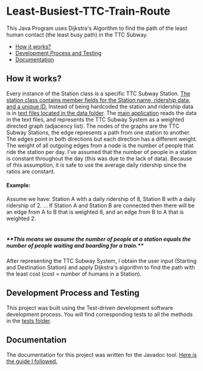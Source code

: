 # Least-Busiest-TTC-Train-Route
This Java Program uses Dijkstra's Algorithm to find the path of the least human contact (the least busy path) in the TTC Subway. 
- [How it works?](#how-it-works)
- [Development Process and Testing](#development-process-and-testing)
- [Documentation](#Documentation)

<h2>How it works?</h2>

Every instance of the Station class is a specific TTC Subway Station.
[The station class contains member fields for the Station name, ridership data, and a unique ID.](https://github.com/satavanan-s/Least-Busiest-TTC-Train-Route/blob/master/src/com/satavanan/application/Station.java)
Instead of being hardcoded the station and ridership data is in [text files located in the data folder](https://github.com/satavanan-s/Least-Busiest-TTC-Train-Route/tree/master/data).
The [main application](https://github.com/satavanan-s/Least-Busiest-TTC-Train-Route/blob/master/src/com/satavanan/application/Main.java) reads the data in the text files, and 
represents the TTC Subway System as a weighted directed graph (adjacency list). The nodes of the graphs are the TTC Subway Stations,
the edge represents a path from one station to another. The edges point in both directions but each direction has a different
weight. The weight of all outgoing edges from a node is the number of people that ride the station per day. I've
assumed that the number of people in a station is constant throughout the day (this was due to the lack of data).
Because of this assumption, it is safe to use the average daily ridership since the ratios are constant.

<h4>Example:</h4>

Assume we have: Station A with a daily ridership of 8,
Station B with a daily ridership of 2. ...
If Station A and Station B are connected then there will be an edge from
A to B that is weighted 8, and an edge from B to A that is weighted 2. <br><br>
<h5>**This means we assume the number of people at a station equals the number of people waiting and boarding for a train.**</h5>



After representing the TTC Subway System, I obtain the user input (Starting and Destination Station)
and apply Dijkstra's algorithm to find the path with the least cost (cost = number of humans in a Station).

<h2>Development Process and Testing</h2>

This project was built using the Test-driven development software development process.
You will find corresponding tests to all the methods in the [tests folder](https://github.com/satavanan-s/Least-Busiest-TTC-Train-Route/tree/1/src/com/satavanan/tests "Tests Directory").

<h2>Documentation</h2>

The documentation for this project was written for the Javadoc tool. [Here is the guide I followed.](https://www.oracle.com/technical-resources/articles/java/javadoc-tool.html)
